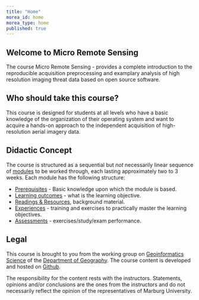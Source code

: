 ```yaml
---
title: "Home"
morea_id: home
morea_type: home
published: true
---
```


## Welcome to Micro Remote Sensing 


The course Micro Remote Sensing - provides a complete introduction to the reproducible acquisition preprocessing and examplary analysis of high resolution imaging threat data based on open source software. 

## Who should take this course?

This course is designed for students at all levels who have a basic knowledge of the organization of their operating system and want to acquire a hands-on approach to the independent acquisition of high-resolution aerial imagery data.

## Didactic Concept

 The course is structured as a sequential but *not* necessarily linear sequence of [modules](/LV-Micro-Remote-Sensing/modules) to be worked through, each lasting approximately two to 3 weeks. Each module has the following structure:

  * [Prerequisites](/LV-Micro-Remote-Sensing/prerequisites) - Basic knowledge upon which the module is based.
  * [Learning outcomes](/LV-Micro-Remote-Sensing/outcomes) - what is the learning objective.
  * [Readings & Resources](/LV-Micro-Remote-Sensing/readings), background material.
  * [Experiences](/LV-Micro-Remote-Sensing/experiences) - training and exercises to practically master the learning objectives.
  * [Assessments](/LV-Micro-Remote-Sensing/assessments) - exercises/study/exam performance.
  
  
## Legal

This course is brought to you from the working group on [Geoinformatics Science](https://www.uni-marburg.de/de/fb19/fachbereich/staff/reudenbach) of the [Department of Geography](https://www.uni-marburg.de/fb19). The course content is developed and hosted on [Github](https://gisma-courses.github.io/geoinfo-basis-qgis/).

The responsibility for the content rests with the instructors. Statements, opinions and/or conclusions are the ones from the instructors and do not necessarily reflect the opinion of the representatives of Marburg University. 


